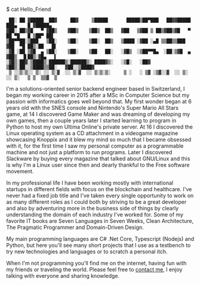 $ cat Hello_Friend 

     ██░ ██ ▓█████  ██▓     ██▓     ▒█████       █████▒██▀███   ██▓▓█████  ███▄    █ ▓█████▄ 
    ▓██░ ██▒▓█   ▀ ▓██▒    ▓██▒    ▒██▒  ██▒   ▓██   ▒▓██ ▒ ██▒▓██▒▓█   ▀  ██ ▀█   █ ▒██▀ ██▌
    ▒██▀▀██░▒███   ▒██░    ▒██░    ▒██░  ██▒   ▒████ ░▓██ ░▄█ ▒▒██▒▒███   ▓██  ▀█ ██▒░██   █▌
    ░▓█ ░██ ▒▓█  ▄ ▒██░    ▒██░    ▒██   ██░   ░▓█▒  ░▒██▀▀█▄  ░██░▒▓█  ▄ ▓██▒  ▐▌██▒░▓█▄   ▌
    ░▓█▒░██▓░▒████▒░██████▒░██████▒░ ████▓▒░   ░▒█░   ░██▓ ▒██▒░██░░▒████▒▒██░   ▓██░░▒████▓ 
     ▒ ░░▒░▒░░ ▒░ ░░ ▒░▓  ░░ ▒░▓  ░░ ▒░▒░▒░     ▒ ░   ░ ▒▓ ░▒▓░░▓  ░░ ▒░ ░░ ▒░   ▒ ▒  ▒▒▓  ▒ 
     
I'm a solutions-oriented senior backend engineer based in Switzerland, I began my working career in 2015 after a MSc in Computer Science but my passion with informatics goes well beyond that. My first wonder began at 6 years old with the SNES console and Nintendo's Super Mario All Stars game, at 14 I discovered Game Maker and was dreaming of developing my own games, then a couple years later I started learning to program in Python to host my own Ultima Online's private server. At 16 I discovered the Linux operating system as a CD attachment in a videogame magazine showcasing Knoppix and it blew my mind so much that I became obsessed with it, for the first time I saw my personal computer as a programmable machine and not just a platform to run programs. Later I discovered Slackware by buying every magazine that talked about GNU/Linux and this is why I'm a Linux user since then and dearly thankful to the Free software movement. 

In my professional life I have been working mostly with international startups in different fields with focus on the blockchain and healthcare. I've never had a fixed job title and I've taken every single opportunity to work on as many different roles as I could both by striving to be a great developer and also by adventuring more in the business side of things by clearly understanding the domain of each industry I've worked for. Some of my favorite IT books are Seven Languages in Seven Weeks, Clean Architecture, The Pragmatic Programmer and Domain-Driven Design.

My main programming languages are C# .Net Core, Typescript (Nodejs) and Python, but here you'll see many short projects that I use as a testbench to try new technologies and languages or to scratch a personal itch. 

When I'm not programming you'll find me on the internet, having fun with my friends or traveling the world. 
Please feel free to [contact me](https://lucacosta.dev), I enjoy talking with everyone and sharing knowledge.

